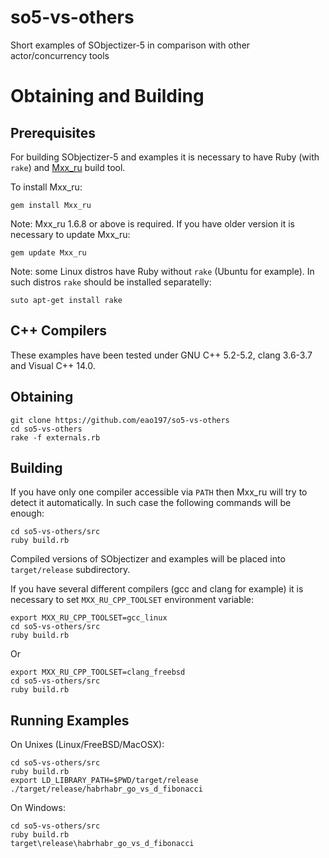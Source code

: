 # so5-vs-others
Short examples of SObjectizer-5 in comparison with other actor/concurrency tools

# Obtaining and Building

## Prerequisites

For building SObjectizer-5 and examples it is necessary to have Ruby (with `rake`) and [Mxx_ru](https://sourceforge.net/projects/mxxru/) build tool.

To install Mxx\_ru:
```
gem install Mxx_ru
```
Note: Mxx\_ru 1.6.8 or above is required. If you have older version it is necessary to update Mxx\_ru:
```
gem update Mxx_ru
```
Note: some Linux distros have Ruby without `rake` (Ubuntu for example). In such distros `rake` should be installed separatelly:
```
suto apt-get install rake
```
## C++ Compilers

These examples have been tested under GNU C++ 5.2-5.2, clang 3.6-3.7 and Visual C++ 14.0.

## Obtaining

```
git clone https://github.com/eao197/so5-vs-others
cd so5-vs-others
rake -f externals.rb
```

## Building

If you have only one compiler accessible via `PATH` then Mxx_ru will try to detect it automatically. In such case the following commands will be enough:
```
cd so5-vs-others/src
ruby build.rb
```
Compiled versions of SObjectizer and examples will be placed into `target/release` subdirectory.

If you have several different compilers (gcc and clang for example) it is necessary to set `MXX_RU_CPP_TOOLSET` environment variable:
```
export MXX_RU_CPP_TOOLSET=gcc_linux
cd so5-vs-others/src
ruby build.rb
```
Or
```
export MXX_RU_CPP_TOOLSET=clang_freebsd
cd so5-vs-others/src
ruby build.rb
```

## Running Examples

On Unixes (Linux/FreeBSD/MacOSX):
```
cd so5-vs-others/src
ruby build.rb
export LD_LIBRARY_PATH=$PWD/target/release
./target/release/habrhabr_go_vs_d_fibonacci
```
On Windows:
```
cd so5-vs-others/src
ruby build.rb
target\release\habrhabr_go_vs_d_fibonacci
```
